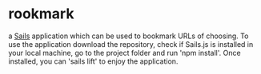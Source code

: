 # rookmark

a [Sails](http://sailsjs.org) application which can be used to bookmark URLs of choosing.
To use the application download the repository, check if Sails.js is installed in your local machine, go to the project folder and run 'npm install'. Once installed, you can 'sails lift' to enjoy the application.
